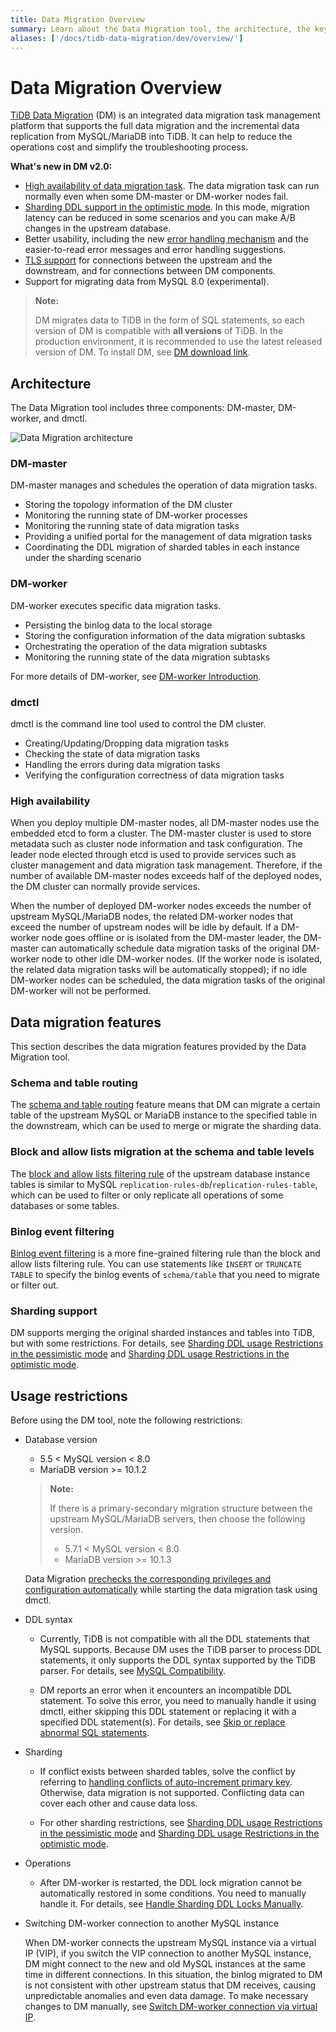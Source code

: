 ```yaml
---
title: Data Migration Overview
summary: Learn about the Data Migration tool, the architecture, the key components, and features.
aliases: ['/docs/tidb-data-migration/dev/overview/']
---
```


<!-- markdownlint-disable MD007 -->

# Data Migration Overview

[TiDB Data Migration](https://github.com/pingcap/dm) (DM) is an integrated data migration task management platform that supports the full data migration and the incremental data replication from MySQL/MariaDB into TiDB. It can help to reduce the operations cost and simplify the troubleshooting process.

**What's new in DM v2.0:**

- [High availability of data migration task](overview.md#high-availability). The data migration task can run normally even when some DM-master or DM-worker nodes fail.
- [Sharding DDL support in the optimistic mode](feature-shard-merge-optimistic.md). In this mode, migration latency can be reduced in some scenarios and you can make A/B changes in the upstream database.
- Better usability, including the new [error handling mechanism](handle-failed-sql-statements.md) and the easier-to-read error messages and error handling suggestions.
- [TLS support](enable-tls.md) for connections between the upstream and the downstream, and for connections between DM components.
- Support for migrating data from MySQL 8.0 (experimental).

> **Note:**
>
> DM migrates data to TiDB in the form of SQL statements, so each version of DM is compatible with **all versions** of TiDB. In the production environment, it is recommended to use the latest released version of DM. To install DM, see [DM download link](https://pingcap.com/docs/stable/reference/tools/download/#tidb-dm-data-migration).

## Architecture

The Data Migration tool includes three components: DM-master, DM-worker, and dmctl.

![Data Migration architecture](/media/dm-architecture-2.0.png)

### DM-master

DM-master manages and schedules the operation of data migration tasks.

- Storing the topology information of the DM cluster
- Monitoring the running state of DM-worker processes
- Monitoring the running state of data migration tasks
- Providing a unified portal for the management of data migration tasks
- Coordinating the DDL migration of sharded tables in each instance under the sharding scenario

### DM-worker

DM-worker executes specific data migration tasks.

- Persisting the binlog data to the local storage
- Storing the configuration information of the data migration subtasks
- Orchestrating the operation of the data migration subtasks
- Monitoring the running state of the data migration subtasks

For more details of DM-worker, see [DM-worker Introduction](dm-worker-intro.md).

### dmctl

dmctl is the command line tool used to control the DM cluster.

- Creating/Updating/Dropping data migration tasks
- Checking the state of data migration tasks
- Handling the errors during data migration tasks
- Verifying the configuration correctness of data migration tasks

### High availability

When you deploy multiple DM-master nodes, all DM-master nodes use the embedded etcd to form a cluster. The DM-master cluster is used to store metadata such as cluster node information and task configuration. The leader node elected through etcd is used to provide services such as cluster management and data migration task management. Therefore, if the number of available DM-master nodes exceeds half of the deployed nodes, the DM cluster can normally provide services.

When the number of deployed DM-worker nodes exceeds the number of upstream MySQL/MariaDB nodes, the related DM-worker nodes that exceed the number of upstream nodes will be idle by default. If a DM-worker node goes offline or is isolated from the DM-master leader, the DM-master can automatically schedule data migration tasks of the original DM-worker node to other idle DM-worker nodes. (If the worker node is isolated, the related data migration tasks will be automatically stopped); if no idle DM-worker nodes can be scheduled, the data migration tasks of the original DM-worker will not be performed.

## Data migration features

This section describes the data migration features provided by the Data Migration tool.

### Schema and table routing

The [schema and table routing](key-features.md#table-routing) feature means that DM can migrate a certain table of the upstream MySQL or MariaDB instance to the specified table in the downstream, which can be used to merge or migrate the sharding data.

### Block and allow lists migration at the schema and table levels

The [block and allow lists filtering rule](key-features.md#block-and-allow-table-lists) of the upstream database instance tables is similar to MySQL `replication-rules-db`/`replication-rules-table`, which can be used to filter or only replicate all operations of some databases or some tables.

### Binlog event filtering

[Binlog event filtering](key-features.md#binlog-event-filter) is a more fine-grained filtering rule than the block and allow lists filtering rule. You can use statements like `INSERT` or `TRUNCATE TABLE` to specify the binlog events of `schema/table` that you need to migrate or filter out.

### Sharding support

DM supports merging the original sharded instances and tables into TiDB, but with some restrictions. For details, see [Sharding DDL usage Restrictions in the pessimistic mode](feature-shard-merge-pessimistic.md#restrictions) and [Sharding DDL usage Restrictions in the optimistic mode](feature-shard-merge-optimistic.md#restrictions).

## Usage restrictions

Before using the DM tool, note the following restrictions:

+ Database version

    - 5.5 < MySQL version < 8.0
    - MariaDB version >= 10.1.2

    > **Note:**
    >
    > If there is a primary-secondary migration structure between the upstream MySQL/MariaDB servers, then choose the following version.
    >
    > - 5.7.1 < MySQL version < 8.0
    > - MariaDB version >= 10.1.3

    Data Migration [prechecks the corresponding privileges and configuration automatically](precheck.md) while starting the data migration task using dmctl.

+ DDL syntax

    - Currently, TiDB is not compatible with all the DDL statements that MySQL supports. Because DM uses the TiDB parser to process DDL statements, it only supports the DDL syntax supported by the TiDB parser. For details, see [MySQL Compatibility](https://pingcap.com/docs/stable/reference/mysql-compatibility/#ddl).

    - DM reports an error when it encounters an incompatible DDL statement. To solve this error, you need to manually handle it using dmctl, either skipping this DDL statement or replacing it with a specified DDL statement(s). For details, see [Skip or replace abnormal SQL statements](faq.md#how-to-handle-incompatible-ddl-statements).

+ Sharding

    - If conflict exists between sharded tables, solve the conflict by referring to [handling conflicts of auto-increment primary key](shard-merge-best-practices.md#handle-conflicts-of-auto-increment-primary-key). Otherwise, data migration is not supported. Conflicting data can cover each other and cause data loss.

    - For other sharding restrictions, see [Sharding DDL usage Restrictions in the pessimistic mode](feature-shard-merge-pessimistic.md#restrictions) and [Sharding DDL usage Restrictions in the optimistic mode](feature-shard-merge-optimistic.md#restrictions).

+ Operations

    - After DM-worker is restarted, the DDL lock migration cannot be automatically restored in some conditions. You need to manually handle it. For details, see [Handle Sharding DDL Locks Manually](manually-handling-sharding-ddl-locks.md).

+ Switching DM-worker connection to another MySQL instance

    When DM-worker connects the upstream MySQL instance via a virtual IP (VIP), if you switch the VIP connection to another MySQL instance, DM might connect to the new and old MySQL instances at the same time in different connections. In this situation, the binlog migrated to DM is not consistent with other upstream status that DM receives, causing unpredictable anomalies and even data damage. To make necessary changes to DM manually, see [Switch DM-worker connection via virtual IP](usage-scenario-master-slave-switch.md#switch-dm-worker-connection-via-virtual-ip).

